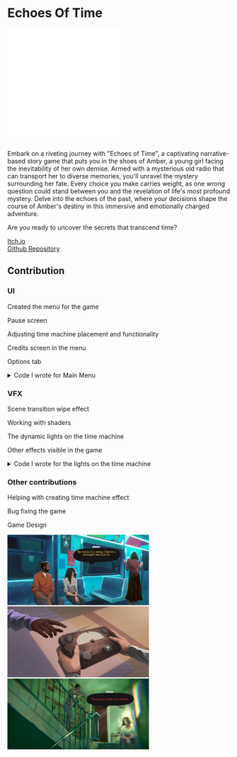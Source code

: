 # Echoes Of Time

![image](https://github.com/Pirat1001/Portfolio/blob/main/Images/EchoesOfTimeLogo.png)  

Embark on a riveting journey with "Echoes of Time", a captivating narrative-based story game that puts you in the shoes of Amber, a young girl facing the inevitability of her own demise. Armed with a mysterious old radio that can transport her to diverse memories, you'll unravel the mystery surrounding her fate. Every choice you make carries weight, as one wrong question could stand between you and the revelation of life's most profound mystery. Delve into the echoes of the past, where your decisions shape the course of Amber's destiny in this immersive and emotionally charged adventure.

Are you ready to uncover the secrets that transcend time?  

[Itch.io](https://yrgo-game-creator.itch.io/echoes-of-time)  
[Github Repository](https://github.com/Achban1/Echoes_Of_Time)  

## Contribution  

### UI  
Created the menu for the game  

Pause screen  

Adjusting time machine placement and functionality  

Credits screen in the menu  

Options tab  

<details>
  <summary>Code I wrote for Main Menu</summary>

  ```csharp
    using UnityEngine;
    using UnityEngine.SceneManagement;
    
    public class MainMenuScript : MonoBehaviour
    {
        public GameObject ImageHowToPlay;
        public GameObject ImageOptions;
        public GameObject boolsForYarnSpinner;
        public GameObject buttonPanel;
        public GameObject creditsCanvas;
        public string objectNameToDestroy = "BoolsForYarnSpinner"; 
    
        private void Start()
        {
            GameObject objectToDestroy = GameObject.Find(objectNameToDestroy);
            creditsCanvas.SetActive(false);
    
            if (objectToDestroy != null)
            {
                Destroy(objectToDestroy);
            }
            else
            {
                Debug.LogWarning("Object with name '" + objectNameToDestroy + "' not found.");
            }
        }
        public void StartGame()
        {  
            SceneManager.LoadScene("Prolouge");
        }
    
        public void ShowHowToPlay()
        {
            ImageHowToPlay.SetActive(true);
            buttonPanel.SetActive(false);
        }
    
        public void HideHowToPlay()
        {
            ImageHowToPlay.SetActive(false);
            buttonPanel.SetActive(true);
        }
    
        public void ShowOptions()
        {
            ImageOptions.SetActive(true);
            buttonPanel.SetActive(false);
        }
    
        public void HideOptions()
        {
            ImageOptions.SetActive(false);
            buttonPanel.SetActive(true);
        }
    
        public void SwitchToCredits()
        {
            if(buttonPanel.activeSelf == true)
            {
                buttonPanel.SetActive(false);
                creditsCanvas.SetActive(true);
            }
            else 
            {
                buttonPanel.SetActive(true);
                creditsCanvas.SetActive(false);
            }
        }
    
    
        public void ExitGame()
        {
    #if UNITY_EDITOR
            UnityEditor.EditorApplication.isPlaying = false;
    #else
             Application.Quit();
    #endif
        }
    }
  ```
</details>

### VFX  
Scene transition wipe effect  

Working with shaders  

The dynamic lights on the time machine  

Other effects visible in the game  

<details>
  <summary>Code I wrote for the lights on the time machine</summary> 

  ```csharp
    using System.Collections;
    using UnityEngine;
    using UnityEngine.SceneManagement;
    
    public class LightManagement : MonoBehaviour
    {
        public GameObject[] tLights;
        public static LightManagement instance;
        private GameObject knobObject;
        private KnobScript knob;
        private ParticleSystem.MainModule[] mainModules;
        private bool[] sceneVisitedArray;
        private bool[] isSceneUnlocked;
        private bool[] shouldBlinkArray;
        public bool keepBlinking = false;
        private bool canCallBlinking = true;
    
        public bool sceneNameSet;
        public bool scenesMatch;
        public float timer = 0f;
        private float angle;
        private int sceneIdentifier;
        private Scene activeScene;
        public float colorChangeInterval = 2f;
        public float colorChangeDuration = 1.5f;
        public Color startColor = new Color(255f / 255f, 255f / 255f, 76f / 255f, 103f / 255f);
        public Color endColor = new Color(84f / 255f, 84f / 255f, 80f / 255f, 72f / 255f);
        public Color pointColorStart = new Color(136f / 255f, 243f / 255f, 153f / 255f, 72 / 255f);
        public Color unavailableColor = new Color(246f / 255f, 107f / 255f, 110f / 255f, 72f / 255f);
    
        void Start()
        {
            var bools = BoolsForYarnSpinnerScript.Instance;
            activeScene = SceneManager.GetActiveScene();
            mainModules = new ParticleSystem.MainModule[tLights.Length];
            sceneNameSet = false;
            scenesMatch = false;
            knobObject = GameObject.Find("Knob");
            knob = knobObject.GetComponent<KnobScript>();
            angle = knob.angle;
            shouldBlinkArray = new bool[]
            {
                bools.light1Blink,
                bools.light2Blink,
                bools.light3Blink,
                bools.light4Blink,
                bools.light5Blink,
                bools.light6Blink
            };
    
            for (int i = 0; i < tLights.Length; i++)
            {
                mainModules[i] = tLights[i].GetComponent<ParticleSystem>().main;
            }
    
            for(int i = 0;i < shouldBlinkArray.Length; i++)
            {
                if(shouldBlinkArray[i].ToString() == activeScene.name)
                {
                    shouldBlinkArray[i] = false;
                }
            }
    
        }
    
        void Update()
        {
            timer += Time.deltaTime;
            var bools = BoolsForYarnSpinnerScript.Instance;
            sceneIdentifier = knob.sceneIdentifier;
    
            if (bools.sceneName == activeScene.name)
            {
                scenesMatch = true;
            }
            else
            {
                scenesMatch = false;
            }
    
            sceneVisitedArray = new bool[]
            {
                bools.isScene1Visited,
                bools.isScene2Visited,
                bools.isScene3Visited,
                bools.isScene4Visited,
                bools.isScene5Visited,
                bools.isScene6Visited
            };
    
            isSceneUnlocked = new bool[]
            {
                bools.scene1Unlocked,
                bools.scene2Unlocked,
                bools.scene3Unlocked,
                bools.scene4Unlocked,
                bools.scene5Unlocked,
                bools.scene6Unlocked
            };
    
            shouldBlinkArray = new bool[]
            {
                bools.light1Blink,
                bools.light2Blink,
                bools.light3Blink,
                bools.light4Blink,
                bools.light5Blink,
                bools.light6Blink
            };
    
            if(canCallBlinking)
            {
                StartCoroutine(WaitAndStartBlinking(sceneVisitedArray, isSceneUnlocked, shouldBlinkArray));
            }
    
            
            for (int i = 0; i < mainModules.Length; i++)
            {
                if (i == sceneIdentifier) 
                {
                    OnPointColorSwap(i, sceneVisitedArray[i]);
                }
                else
                {
                    SwapParticleColor(i, sceneVisitedArray[i]);
                }
            }
            
            if (keepBlinking)
            {
                CheckBlinkingArray(shouldBlinkArray);
            }
        }
    
        IEnumerator WaitAndStartBlinking(bool[] isVisit, bool[] isUnlocked, bool[] shouldBlink)
        {
            canCallBlinking = false;
            yield return new WaitForSeconds(1.5f);
            SceneBlink(isVisit, isUnlocked, shouldBlink);
            canCallBlinking = true;
        }
    
        public void CheckBlinkingArray(bool[] blinking)
        {
            for (int i = 0; i < blinking.Length; i++)
            {
                if (blinking[i])
                {
                    Debug.Log(blinking[i].ToString());
                    LightsStartBlinking(i, blinking);
                }
            }
        }
    
        public void OnPointColorSwap(int checkNum, bool visited)
        {
            if(visited)
            {
                mainModules[checkNum].startColor = pointColorStart;
            }
            else
            {
                mainModules[checkNum].startColor = unavailableColor;
            }
        }
    
        public void SwapParticleColor(int moduleIndex, bool visited)
        {
            if (visited)
            {
                mainModules[moduleIndex].startColor = startColor;
            }
            else
            {
                mainModules[moduleIndex].startColor = endColor;
            }
        }
        
        public void LightsStartBlinking(int i, bool[] blinking)
        {
            SetSceneName();
            StartCoroutine(LerpColor(startColor, endColor, colorChangeDuration, i, blinking));
        }
    
        private void SetParticleColor(Color color, ParticleSystem.MainModule ps)
        {
            ps.startColor = color;
        }
    
        private IEnumerator LerpColor(Color start, Color end, float duration, int i, bool[] blinking)
        {
            float timeElapsed = 0f;
            ParticleSystem.MainModule main = mainModules[i];
    
            while (blinking[i])
            {
                timeElapsed = 0;
    
                while (timeElapsed < duration)
                {
                    timeElapsed += Time.deltaTime;
                    float t = Mathf.Clamp01(timeElapsed / duration);
    
                    if(i == sceneIdentifier)
                    {
                        Color lerpedColor = Color.Lerp(pointColorStart, end, t);
                        SetParticleColor(lerpedColor, main);
                    }
                    else
                    {
                        Color lerpedColor = Color.Lerp(start, end, t);
                        SetParticleColor(lerpedColor, main);
                    }
    
                    yield return null;
                }
    
                SetParticleColor(end, main);
            }
        }
    
        public void SetSceneName()
        {
            if (!sceneNameSet)
            {
                BoolsForYarnSpinnerScript.Instance.sceneName = activeScene.name;
                sceneNameSet = true;
            }
        }
    
        void SceneBlink(bool[] isVisited, bool[] isUnlocked, bool[] shouldBlink)
        {
            for(int i = 0; i < isVisited.Length; i++)
            {
                if ((isUnlocked[i] && !isVisited[i]) || shouldBlink[i] == true)
                {
                    keepBlinking = true;
                    break;
                }
                else
                {
                    keepBlinking = false;
                }
            }
        }
    }
  ```
</details>

### Other contributions  
Helping with creating time machine effect  

Bug fixing the game  

Game Design  

<img src="https://github.com/Pirat1001/Portfolio/blob/main/Images/eot1.png" width="320"/> <img src="https://github.com/Pirat1001/Portfolio/blob/main/Images/eot2.png" width="320" height="160"/> <img src="https://github.com/Pirat1001/Portfolio/blob/main/Images/eot3.png" width="320"/> 
